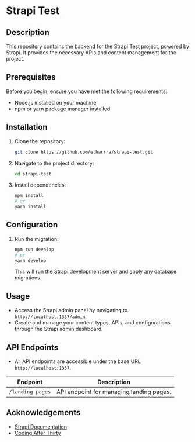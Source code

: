 # Strapi Test

## Description

This repository contains the backend for the Strapi Test project, powered by Strapi. It provides the necessary APIs and content management for the project.

## Prerequisites

Before you begin, ensure you have met the following requirements:

- Node.js installed on your machine
- npm or yarn package manager installed

## Installation

1. Clone the repository:

   ```bash
   git clone https://github.com/etharrra/strapi-test.git
   ```

2. Navigate to the project directory:

   ```bash
   cd strapi-test
   ```

3. Install dependencies:

   ```bash
   npm install
   # or
   yarn install
   ```

## Configuration

1. Run the migration:

   ```bash
   npm run develop
   # or
   yarn develop
   ```

   This will run the Strapi development server and apply any database migrations.

## Usage

- Access the Strapi admin panel by navigating to `http://localhost:1337/admin`.
- Create and manage your content types, APIs, and configurations through the Strapi admin dashboard.

## API Endpoints

- All API endpoints are accessible under the base URL `http://localhost:1337`.

| Endpoint         | Description                              |
| ---------------- | ---------------------------------------- |
| `/landing-pages` | API endpoint for managing landing pages. |

## Acknowledgements

- [Strapi Documentation](https://strapi.io/documentation)
- [Coding After Thirty](https://www.youtube.com/watch?v=RceLeh9D85o)
